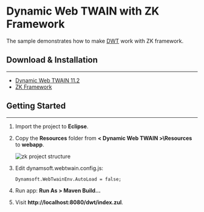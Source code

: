 # Dynamic Web TWAIN with ZK Framework

The sample demonstrates how to make [DWT][0] work with ZK framework.

## Download & Installation
-----------------------
* [Dynamic Web TWAIN 11.2][1]
* [ZK Framework][2]

## Getting Started
-----------
1. Import the project to **Eclipse**.
2. Copy the **Resources** folder from **< Dynamic Web TWAIN >\Resources** to **webapp**.
    
   ![zk project structure](http://www.codepool.biz/wp-content/uploads/2016/02/zk_project_structure.png)
3. Edit dynamsoft.webtwain.config.js:
     
   ```
   Dynamsoft.WebTwainEnv.AutoLoad = false;
   ```
4. Run app: **Run As > Maven Build…**
5. Visit **http://localhost:8080/dwt/index.zul**.

[0]:http://www.dynamsoft.com/Products/WebTWAIN_Overview.aspx
[1]:http://www.dynamsoft.com/Downloads/WebTWAIN_Download.aspx
[2]:https://www.zkoss.org/download/zk
